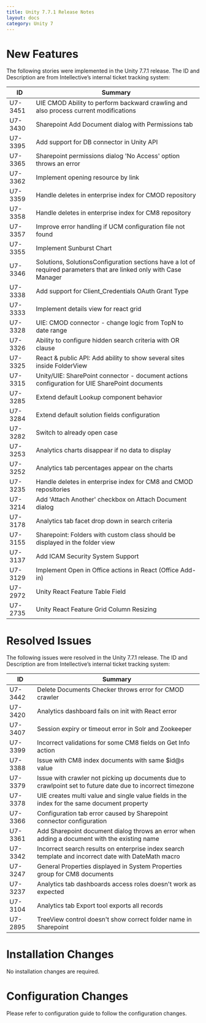 ```yaml
---
title: Unity 7.7.1 Release Notes
layout: docs
category: Unity 7
---
```


# New Features

The following stories were implemented in the Unity 7.7.1 release. The ID and Description are from Intellective’s internal ticket tracking system:

| ID      | Summary                                                                                                             |
| ------- | ------------------------------------------------------------------------------------------------------------------- |
| U7-3451 | UIE CMOD Ability to perform backward crawling and also process current modifications                                |
| U7-3430 | Sharepoint Add Document dialog with Permissions tab                                                                 |
| U7-3395 | Add support for DB connector in Unity API                                                                           |
| U7-3365 | Sharepoint permissions dialog 'No Access' option throws an error                                                    |
| U7-3362 | Implement opening resource by link                                                                                  |
| U7-3359 | Handle deletes in enterprise index for CMOD repository                                                              |
| U7-3358 | Handle deletes in enterprise index for CM8 repository                                                               |
| U7-3357 | Improve error handling if UCM configuration file not found                                                          |
| U7-3355 | Implement Sunburst Chart                                                                                            |
| U7-3346 | Solutions, SolutionsConfiguration sections have a lot of required parameters that are linked only with Case Manager |
| U7-3338 | Add support for Client_Credentials OAuth Grant Type                                                                 |
| U7-3333 | Implement details view for react grid                                                                               |
| U7-3328 | UIE: CMOD connector - change logic from TopN to date range                                                          |
| U7-3326 | Ability to configure hidden search criteria with OR clause                                                          |
| U7-3325 | React & public API: Add ability to show several sites inside FolderView                                             |
| U7-3315 | Unity/UIE: SharePoint connector - document actions configuration for UIE SharePoint documents                       |
| U7-3285 | Extend default Lookup component behavior                                                                            |
| U7-3284 | Extend default solution fields configuration                                                                        |
| U7-3282 | Switch to already open case                                                                                         |
| U7-3253 | Analytics charts disappear if no data to display                                                                    |
| U7-3252 | Analytics tab percentages appear on the charts                                                                      |
| U7-3235 | Handle deletes in enterprise index for CM8 and CMOD repositories                                                    |
| U7-3214 | Add 'Attach Another' checkbox on Attach Document dialog                                                             |
| U7-3178 | Analytics tab facet drop down in search criteria                                                                    |
| U7-3155 | Sharepoint: Folders with custom class should be displayed in the folder view                                        |
| U7-3137 | Add ICAM Security System Support                                                                                    |
| U7-3129 | Implement Open in Office actions in React (Office Add-in)                                                           |
| U7-2972 | Unity React Feature Table Field                                                                                     |
| U7-2735 | Unity React Feature Grid Column Resizing                                                                            |

# Resolved Issues

The following issues were resolved in the Unity 7.7.1 release. The ID and Description are from Intellective’s internal ticket tracking system:

| ID      | Summary                                                                                                    |
| ------- | ---------------------------------------------------------------------------------------------------------- |
| U7-3442 | Delete Documents Checker throws error for CMOD crawler                                                     |
| U7-3420 | Analytics dashboard fails on init with React error                                                         |
| U7-3407 | Session expiry or timeout error in Solr and Zookeeper                                                      |
| U7-3399 | Incorrect validations for some CM8 fields on Get Info action                                               |
| U7-3388 | Issue with CM8 index documents with same \$id@s value                                                      |
| U7-3379 | Issue with crawler not picking up documents due to crawlpoint set to future date due to incorrect timezone |
| U7-3378 | UIE creates multi value and single value fields in the index for the same document property                |
| U7-3366 | Configuration tab error caused by Sharepoint connector configuration                                       |
| U7-3361 | Add Sharepoint document dialog throws an error when adding a document with the existing name               |
| U7-3342 | Incorrect search results on enterprise index search template and incorrect date with DateMath macro        |
| U7-3247 | General Properties displayed in System Properties group for CM8 documents                                  |
| U7-3237 | Analytics tab dashboards access roles doesn't work as expected                                             |
| U7-3104 | Analytics tab Export tool exports all records                                                              |
| U7-2895 | TreeView control doesn't show correct folder name in Sharepoint                                            |

# Installation Changes

No installation changes are required.

# Configuration Changes

Please refer to configuration guide to follow the configuration changes.
